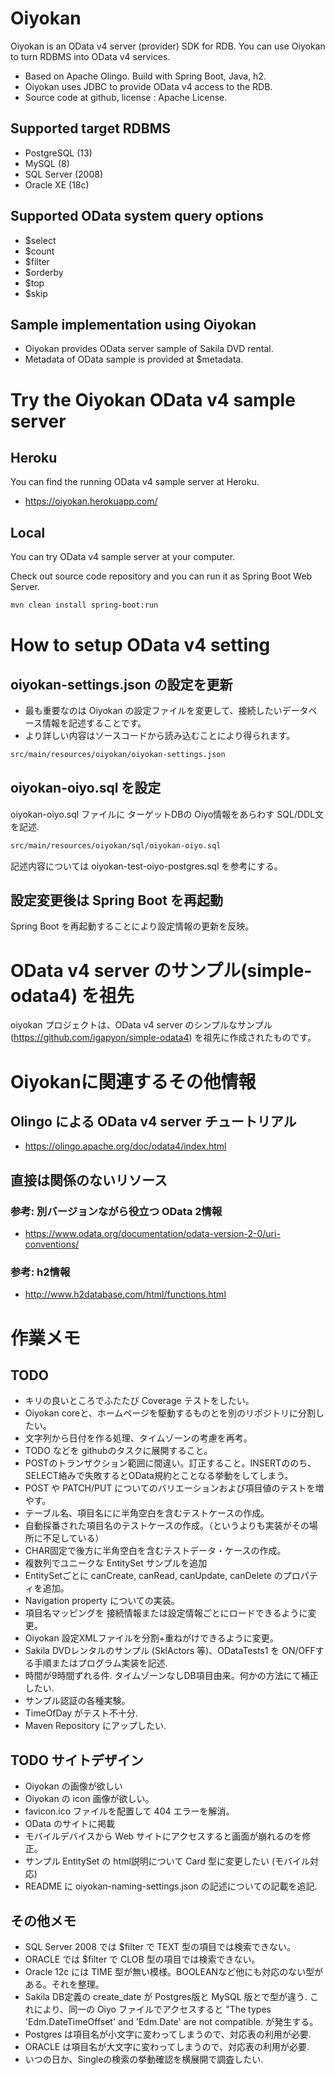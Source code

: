 # Oiyokan

Oiyokan is an OData v4 server (provider) SDK for RDB.
You can use Oiyokan to turn RDBMS into OData v4 services.

- Based on Apache Olingo. Build with Spring Boot, Java, h2.
- Oiyokan uses JDBC to provide OData v4 access to the RDB.
- Source code at github, license : Apache License.

## Supported target RDBMS

- PostgreSQL (13)
- MySQL (8)
- SQL Server (2008)
- Oracle XE (18c)

## Supported OData system query options

- $select
- $count
- $filter
- $orderby
- $top
- $skip

## Sample implementation using Oiyokan

- Oiyokan provides OData server sample of Sakila DVD rental.
- Metadata of OData sample is provided at $metadata.

# Try the Oiyokan OData v4 sample server

## Heroku

You can find the running OData v4 sample server at Heroku.

- https://oiyokan.herokuapp.com/

## Local

You can try OData v4 sample server at your computer.

Check out source code repository and you can run it as Spring Boot Web Server.

```sh
mvn clean install spring-boot:run
```

# How to setup OData v4 setting

## oiyokan-settings.json の設定を更新

- 最も重要なのは Oiyokan の設定ファイルを変更して、接続したいデータベース情報を記述することです。
- より詳しい内容はソースコードから読み込むことにより得られます。

```sh
src/main/resources/oiyokan/oiyokan-settings.json
```

## oiyokan-oiyo.sql を設定

oiyokan-oiyo.sql ファイルに ターゲットDBの Oiyo情報をあらわす SQL/DDL文を記述.

```sh
src/main/resources/oiyokan/sql/oiyokan-oiyo.sql
```

記述内容については oiyokan-test-oiyo-postgres.sql を参考にする。

## 設定変更後は Spring Boot を再起動

Spring Boot を再起動することにより設定情報の更新を反映。

# OData v4 server のサンプル(simple-odata4) を祖先

oiyokan プロジェクトは、OData v4 server のシンプルなサンプル(https://github.com/igapyon/simple-odata4) を祖先に作成されたものです。

# Oiyokanに関連するその他情報

## Olingo による OData v4 server チュートリアル

- https://olingo.apache.org/doc/odata4/index.html

## 直接は関係のないリソース

### 参考: 別バージョンながら役立つ OData 2情報

- https://www.odata.org/documentation/odata-version-2-0/uri-conventions/

### 参考: h2情報

- http://www.h2database.com/html/functions.html

# 作業メモ

## TODO

- キリの良いところでふたたび Coverage テストをしたい。
- Oiyokan coreと、ホームページを駆動するものとを別のリポジトリに分割したい。
- 文字列から日付を作る処理、タイムゾーンの考慮を再考。
- TODO などを githubのタスクに展開すること。
- POSTのトランザクション範囲に間違い。訂正すること。INSERTののち、SELECT絡みで失敗するとOData規約とことなる挙動をしてしまう。
- POST や PATCH/PUT についてのバリエーションおよび項目値のテストを増やす。
- テーブル名、項目名にに半角空白を含むテストケースの作成。
- 自動採番された項目名のテストケースの作成。（というよりも実装がその場所に不足している）
- CHAR固定で後方に半角空白を含むテストデータ・ケースの作成。
- 複数列でユニークな EntitySet サンプルを追加
- EntitySetごとに canCreate, canRead, canUpdate, canDelete のプロパティを追加。
- Navigation property についての実装。
- 項目名マッピングを 接続情報または設定情報ごとにロードできるように変更。
- Oiyokan 設定XMLファイルを分割+重ねがけできるように変更。
- Sakila DVDレンタルのサンプル (SklActors 等)、ODataTests1 を ON/OFFする手順またはプログラム実装を記述.
- 時間が9時間ずれる件. タイムゾーンなしDB項目由来。何かの方法にて補正したい.
- サンプル認証の各種実験。
- TimeOfDay がテスト不十分.
- Maven Repository にアップしたい.

## TODO サイトデザイン

- Oiyokan の画像が欲しい
- Oiyokan の icon 画像が欲しい。
- favicon.ico ファイルを配置して 404 エラーを解消。
- OData のサイトに掲載
- モバイルデバイスから Web サイトにアクセスすると画面が崩れるのを修正。
- サンプル EntitySet の html説明について Card 型に変更したい (モバイル対応)
- README に oiyokan-naming-settings.json の記述についての記載を追記.

## その他メモ

- SQL Server 2008 では $filter で TEXT 型の項目では検索できない。
- ORACLE では $filter で CLOB 型の項目では検索できない。
- Oracle 12c には TIME 型が無い模様。BOOLEANなど他にも対応のない型がある。それを整理。
- Sakila DB定義の create_date が Postgres版と MySQL 版とで型が違う.
    これにより、同一の Oiyo ファイルでアクセスすると "The types 'Edm.DateTimeOffset' and 'Edm.Date' are not compatible. が発生する。
- Postgres は項目名が小文字に変わってしまうので、対応表の利用が必要.
- ORACLE は項目名が大文字に変わってしまうので、対応表の利用が必要.
- いつの日か、Singleの検索の挙動確認を横展開で調査したい.
